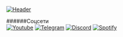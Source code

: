 [![Header](https://i.imgur.com/7t8MAq7.png)](https://github.com/lodo4nik)

######Соцсети\
[![Youtube](https://img.shields.io/badge/Youtube-red?style=for-the-badge&logo=youtube&logoColor=FFFFFF)](https://www.youtube.com/@lodkas-archive) [![Telegram](https://img.shields.io/badge/Telegram-9cf?style=for-the-badge&logo=telegram&logoColor=333333)](https://t.me/lodo5nik) [![Discord](https://img.shields.io/badge/Discord-blue?style=for-the-badge&logo=discord&logoColor=FFFFFF)](https://discord.com/channels/@me) [![Spotify](https://img.shields.io/badge/Spotify-brightgreen?style=for-the-badge&logo=spotify&logoColor=FFFFFF)](https://open.spotify.com/user/31jhx37vnmxavq7g5asfk23mjsoq?si=0c07f3fc88694789)
